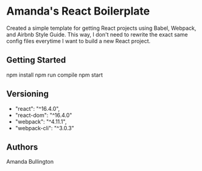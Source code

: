 # Amanda's React Boilerplate
Created a simple template for getting React projects using Babel, Webpack, and Airbnb Style Guide. This way, I don't need to rewrite the exact same config files everytime I want to build a new React project. 

## Getting Started

npm install
npm run compile
npm start

## Versioning

* "react": "^16.4.0",
* "react-dom": "^16.4.0"
* "webpack": "^4.11.1",
* "webpack-cli": "^3.0.3"

## Authors

Amanda Bullington
